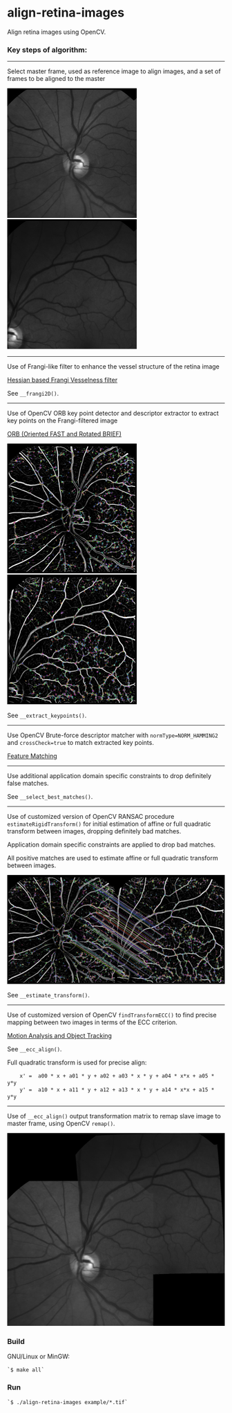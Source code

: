 # align-retina-images

Align retina images using OpenCV.

### Key steps of algorithm:


-----------
Select master frame, used as reference image to align images, and a set of frames to be aligned to the master

<img src="example/master.png" alt="Master Frame" style="width: 300px;"/> 
<img src="example/slave.png" alt="Slave Frame" style="width: 300px;"/>




-----------
Use of Frangi-like filter to enhance the vessel structure of the retina image

[Hessian based Frangi Vesselness filter](https://www.mathworks.com/matlabcentral/fileexchange/24409-hessian-based-frangi-vesselness-filter)

See `__frangi2D()`.
	



-----------
Use of OpenCV ORB key point detector and descriptor extractor to extract key points on the Frangi-filtered image

[ORB (Oriented FAST and Rotated BRIEF)](http://docs.opencv.org/3.0-beta/doc/py_tutorials/py_feature2d/py_orb/py_orb.html)

<img src="example/keypoints/master.png" alt="Master key points" style="width: 300px;"/>
<img src="example/keypoints/slave.png" alt="Slave key points" style="width: 300px;"/> 

See `__extract_keypoints()`.




-----------
Use OpenCV Brute-force descriptor matcher with `normType=NORM_HAMMING2` and `crossCheck=true` to match extracted key points.

[Feature Matching](http://docs.opencv.org/3.0-beta/doc/py_tutorials/py_feature2d/py_matcher/py_matcher.html)


-----------
Use additional application domain specific constraints to drop definitely false matches.

See `__select_best_matches()`.   


-----------
Use of customized version of OpenCV RANSAC procedure `estimateRigidTransform()` for initial estimation 
of affine or full quadratic transform between images, dropping definitely bad matches. 

Application domain specific constraints are applied to drop bad matches.

All positive matches are used to estimate affine or full quadratic transform between images.
  
<img src="example/matches/matches.png" alt="Good Matches" style="width:600px;"/>


See `__estimate_transform()`.

-----------
Use of customized version of OpenCV `findTransformECC()` to find precise mapping between two images in terms of the ECC criterion.

[Motion Analysis and Object Tracking](http://docs.opencv.org/3.0-beta/modules/video/doc/motion_analysis_and_object_tracking.html)

See `__ecc_align()`.

Full quadratic transform is used for precise align:

		x' =  a00 * x + a01 * y + a02 + a03 * x * y + a04 * x*x + a05 * y*y
		y' =  a10 * x + a11 * y + a12 + a13 * x * y + a14 * x*x + a15 * y*y

-----------
Use of `__ecc_align()` output transformation matrix to remap slave image to master frame, using OpenCV `remap()`.

<img src="example/aligned/aligned.png" alt="Master Frame" style="width: 600px;"/>
 


### Build

GNU/Linux or MinGW:

	`$ make all` 

### Run

	`$ ./align-retina-images example/*.tif`
	
### 



